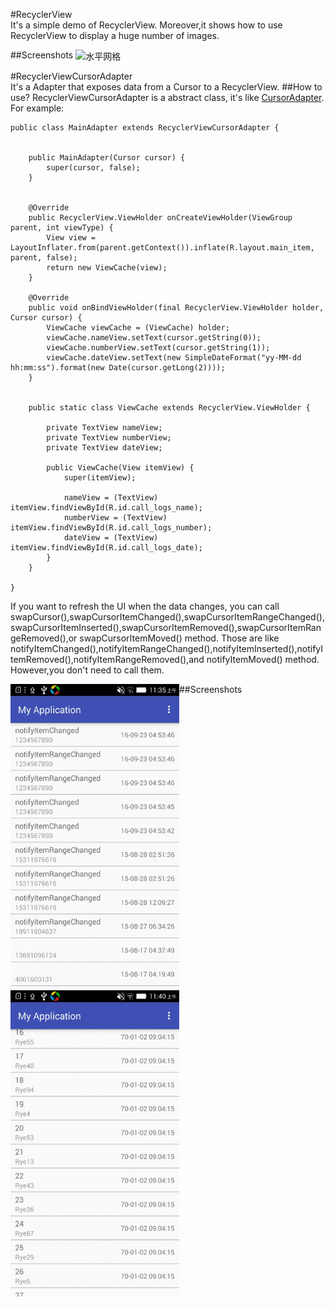 #RecyclerView  
It's a simple demo of RecyclerView. Moreover,it shows how to use RecyclerView to display a huge number of images.

##Screenshots
<img src="./Screenshots/device-2016-09-28-120221.gif" width = "270" height = "490" alt="水平网格" align=center />

#RecyclerViewCursorAdapter  
It's a Adapter that exposes data from a Cursor to a RecyclerView.
##How to use?
RecyclerViewCursorAdapter is a abstract class, it's like [CursorAdapter](https://developer.android.com/reference/android/widget/CursorAdapter.html). For example:
```
public class MainAdapter extends RecyclerViewCursorAdapter {


    public MainAdapter(Cursor cursor) {
        super(cursor, false);
    }


    @Override
    public RecyclerView.ViewHolder onCreateViewHolder(ViewGroup parent, int viewType) {
        View view = LayoutInflater.from(parent.getContext()).inflate(R.layout.main_item, parent, false);
        return new ViewCache(view);
    }

    @Override
    public void onBindViewHolder(final RecyclerView.ViewHolder holder, Cursor cursor) {
        ViewCache viewCache = (ViewCache) holder;
        viewCache.nameView.setText(cursor.getString(0));
        viewCache.numberView.setText(cursor.getString(1));
        viewCache.dateView.setText(new SimpleDateFormat("yy-MM-dd hh:mm:ss").format(new Date(cursor.getLong(2))));
    }


    public static class ViewCache extends RecyclerView.ViewHolder {

        private TextView nameView;
        private TextView numberView;
        private TextView dateView;

        public ViewCache(View itemView) {
            super(itemView);

            nameView = (TextView) itemView.findViewById(R.id.call_logs_name);
            numberView = (TextView) itemView.findViewById(R.id.call_logs_number);
            dateView = (TextView) itemView.findViewById(R.id.call_logs_date);
        }
    }

}
```

If you want to refresh the UI when the data changes, you can call swapCursor(),swapCursorItemChanged(),swapCursorItemRangeChanged(),swapCursorItemInserted(),swapCursorItemRemoved(),swapCursorItemRangeRemoved(),or swapCursorItemMoved() method. Those are like notifyItemChanged(),notifyItemRangeChanged(),notifyItemInserted(),notifyItemRemoved(),notifyItemRangeRemoved(),and notifyItemMoved() method. However,you don't need to call them.

##Screenshots
<img src="./Screenshots/device-2016-09-28-113604.gif" width = "270" height = "490" alt="水平网格" align=left />
<img src="./Screenshots/device-2016-09-28-114040.gif" width = "270" height = "490" alt="水平网格" align=center />

